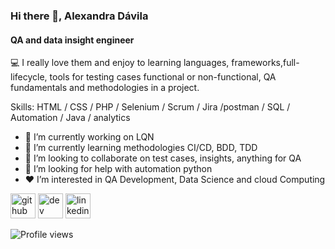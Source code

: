 <!-- [![Anurag's GitHub stats](https://github-readme-stats.vercel.app/api?username=Axadavila)](https://github.com/anuraghazra/github-readme-stats)
[![Anurag's GitHub stats](https://github-readme-stats.vercel.app/api?username=Alexa900)](https://github.com/anuraghazra/github-readme-stats) -->

### Hi there 👋, Alexandra Dávila
#### QA and data insight engineer
<!-- ![QA and data insight engineer](url de imagen) -->

💻 I really love them and enjoy to learning languages, frameworks,full-lifecycle, tools for testing cases functional or non-functional, QA fundamentals and methodologies in a project.

Skills:  HTML / CSS / PHP / Selenium / Scrum / Jira /postman / SQL / Automation / Java / analytics 

- 🔭 I’m currently working on LQN 
- 🌱 I’m currently learning methodologies CI/CD, BDD, TDD 
- 👯 I’m looking to collaborate on test cases, insights, anything for QA 
- 🤔 I’m looking for help with automation python 
- ❤ I’m interested in QA Development, Data Science and cloud Computing


[<img src='https://cdn.jsdelivr.net/npm/simple-icons@3.0.1/icons/github.svg' alt='github' height='40'>](https://github.com/axadavila)  [<img src='https://cdn.jsdelivr.net/npm/simple-icons@3.0.1/icons/dev-dot-to.svg' alt='dev' height='40'>](https://dev.to/axadavila)  [<img src='https://cdn.jsdelivr.net/npm/simple-icons@3.0.1/icons/linkedin.svg' alt='linkedin' height='40'>](https://www.linkedin.com/in/diana-davila-20000139/)  

![Profile views](https://gpvc.arturio.dev/axadavila)  
